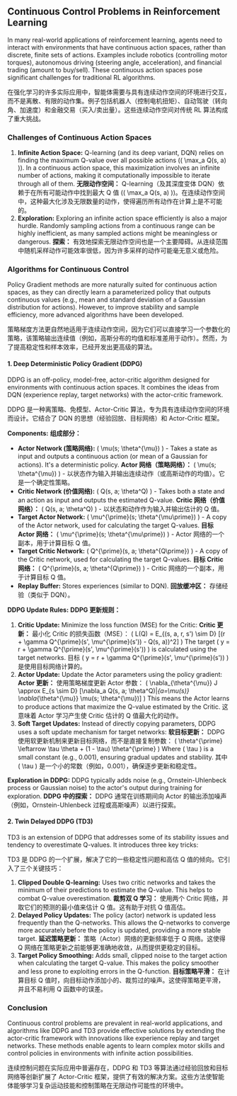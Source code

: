 ## Continuous Control Problems in Reinforcement Learning

In many real-world applications of reinforcement learning, agents need to interact with environments that have continuous action spaces, rather than discrete, finite sets of actions. Examples include robotics (controlling motor torques), autonomous driving (steering angle, acceleration), and financial trading (amount to buy/sell). These continuous action spaces pose significant challenges for traditional RL algorithms.

在强化学习的许多实际应用中，智能体需要与具有连续动作空间的环境进行交互，而不是离散、有限的动作集。例子包括机器人（控制电机扭矩）、自动驾驶（转向角、加速度）和金融交易（买入/卖出量）。这些连续动作空间对传统 RL 算法构成了重大挑战。

### Challenges of Continuous Action Spaces

1.  **Infinite Action Space:** Q-learning (and its deep variant, DQN) relies on finding the maximum Q-value over all possible actions (\( \\max_a Q(s, a) \)). In a continuous action space, this maximization involves an infinite number of actions, making it computationally impossible to iterate through all of them.
    **无限动作空间：** Q-learning（及其深度变体 DQN）依赖于在所有可能动作中找到最大 Q 值 (\( \\max_a Q(s, a) \))。在连续动作空间中，这种最大化涉及无限数量的动作，使得遍历所有动作在计算上是不可能的。
2.  **Exploration:** Exploring an infinite action space efficiently is also a major hurdle. Randomly sampling actions from a continuous range can be highly inefficient, as many sampled actions might be meaningless or dangerous.
    **探索：** 有效地探索无限动作空间也是一个主要障碍。从连续范围中随机采样动作可能效率很低，因为许多采样的动作可能毫无意义或危险。

### Algorithms for Continuous Control

Policy Gradient methods are more naturally suited for continuous action spaces, as they can directly learn a parameterized policy that outputs continuous values (e.g., mean and standard deviation of a Gaussian distribution for actions). However, to improve stability and sample efficiency, more advanced algorithms have been developed.

策略梯度方法更自然地适用于连续动作空间，因为它们可以直接学习一个参数化的策略，该策略输出连续值（例如，高斯分布的均值和标准差用于动作）。然而，为了提高稳定性和样本效率，已经开发出更高级的算法。

#### 1. Deep Deterministic Policy Gradient (DDPG)

DDPG is an off-policy, model-free, actor-critic algorithm designed for environments with continuous action spaces. It combines the ideas from DQN (experience replay, target networks) with the actor-critic framework.

DDPG 是一种离策略、免模型、Actor-Critic 算法，专为具有连续动作空间的环境而设计。它结合了 DQN 的思想（经验回放、目标网络）和 Actor-Critic 框架。

**Components:**
**组成部分：**

*   **Actor Network (策略网络):** \( \\mu(s; \\theta^{\\mu}) \) - Takes a state as input and outputs a continuous action (or mean of a Gaussian for actions). It's a deterministic policy.
    **Actor 网络（策略网络）：** \( \\mu(s; \\theta^{\\mu}) \) - 以状态作为输入并输出连续动作（或高斯动作的均值）。它是一个确定性策略。
*   **Critic Network (价值网络):** \( Q(s, a; \\theta^Q) \) - Takes both a state and an action as input and outputs the estimated Q-value.
    **Critic 网络（价值网络）：** \( Q(s, a; \\theta^Q) \) - 以状态和动作作为输入并输出估计的 Q 值。
*   **Target Actor Network:** \( \\mu^{\\prime}(s; \\theta^{\\mu\\prime}) \) - A copy of the Actor network, used for calculating the target Q-values.
    **目标 Actor 网络：** \( \\mu^{\\prime}(s; \\theta^{\\mu\\prime}) \) - Actor 网络的一个副本，用于计算目标 Q 值。
*   **Target Critic Network:** \( Q^{\\prime}(s, a; \\theta^{Q\\prime}) \) - A copy of the Critic network, used for calculating the target Q-values.
    **目标 Critic 网络：** \( Q^{\\prime}(s, a; \\theta^{Q\\prime}) \) - Critic 网络的一个副本，用于计算目标 Q 值。
*   **Replay Buffer:** Stores experiences (similar to DQN).
    **回放缓冲区：** 存储经验（类似于 DQN）。

**DDPG Update Rules:**
**DDPG 更新规则：**

1.  **Critic Update:** Minimize the loss function (MSE) for the Critic:
    **Critic 更新：** 最小化 Critic 的损失函数（MSE）：
    \( L(Q) = E_{(s, a, r, s\') \\sim D} [(r + \\gamma Q^{\\prime}(s\', \\mu^{\\prime}(s\')) - Q(s, a))^2] \)
    The target \( y = r + \\gamma Q^{\\prime}(s\', \\mu^{\\prime}(s\')) \) is calculated using the target networks.
    目标 \( y = r + \\gamma Q^{\\prime}(s\', \\mu^{\\prime}(s\')) \) 是使用目标网络计算的。
2.  **Actor Update:** Update the Actor parameters using the policy gradient:
    **Actor 更新：** 使用策略梯度更新 Actor 参数：
    \( \\nabla_{\\theta^{\\mu}} J \approx E_{s \\sim D} [\\nabla_a Q(s, a; \\theta^Q)|_{a=\\mu(s)} \\nabla_{\\theta^{\\mu}} \\mu(s; \\theta^{\\mu})] \)
    This means the Actor learns to produce actions that maximize the Q-value estimated by the Critic.
    这意味着 Actor 学习产生使 Critic 估计的 Q 值最大化的动作。
3.  **Soft Target Updates:** Instead of directly copying parameters, DDPG uses a soft update mechanism for target networks:
    **软目标更新：** DDPG 使用软更新机制来更新目标网络，而不是直接复制参数：
    \( \\theta^{\\prime} \\leftarrow \\tau \\theta + (1 - \\tau) \\theta^{\\prime} \)
    Where \( \\tau \) is a small constant (e.g., 0.001), ensuring gradual updates and stability.
    其中 \( \\tau \) 是一个小的常数（例如，0.001），确保逐步更新和稳定性。

**Exploration in DDPG:** DDPG typically adds noise (e.g., Ornstein-Uhlenbeck process or Gaussian noise) to the actor's output during training for exploration.
**DDPG 中的探索：** DDPG 通常在训练期间向 Actor 的输出添加噪声（例如，Ornstein-Uhlenbeck 过程或高斯噪声）以进行探索。

#### 2. Twin Delayed DDPG (TD3)

TD3 is an extension of DDPG that addresses some of its stability issues and tendency to overestimate Q-values. It introduces three key tricks:

TD3 是 DDPG 的一个扩展，解决了它的一些稳定性问题和高估 Q 值的倾向。它引入了三个关键技巧：

1.  **Clipped Double Q-learning:** Uses two critic networks and takes the minimum of their predictions to estimate the Q-value. This helps to combat Q-value overestimation.
    **裁剪双 Q 学习：** 使用两个 Critic 网络，并取它们的预测的最小值来估计 Q 值。这有助于对抗 Q 值高估。
2.  **Delayed Policy Updates:** The policy (actor) network is updated less frequently than the Q-networks. This allows the Q-networks to converge more accurately before the policy is updated, providing a more stable target.
    **延迟策略更新：** 策略（Actor）网络的更新频率低于 Q 网络。这使得 Q 网络在策略更新之前能够更准确地收敛，从而提供更稳定的目标。
3.  **Target Policy Smoothing:** Adds small, clipped noise to the target action when calculating the target Q-value. This makes the policy smoother and less prone to exploiting errors in the Q-function.
    **目标策略平滑：** 在计算目标 Q 值时，向目标动作添加小的、裁剪过的噪声。这使得策略更平滑，并且不易利用 Q 函数中的误差。

### Conclusion

Continuous control problems are prevalent in real-world applications, and algorithms like DDPG and TD3 provide effective solutions by extending the actor-critic framework with innovations like experience replay and target networks. These methods enable agents to learn complex motor skills and control policies in environments with infinite action possibilities.

连续控制问题在实际应用中普遍存在，DDPG 和 TD3 等算法通过经验回放和目标网络等创新扩展了 Actor-Critic 框架，提供了有效的解决方案。这些方法使智能体能够学习复杂运动技能和控制策略在无限动作可能性的环境中。 